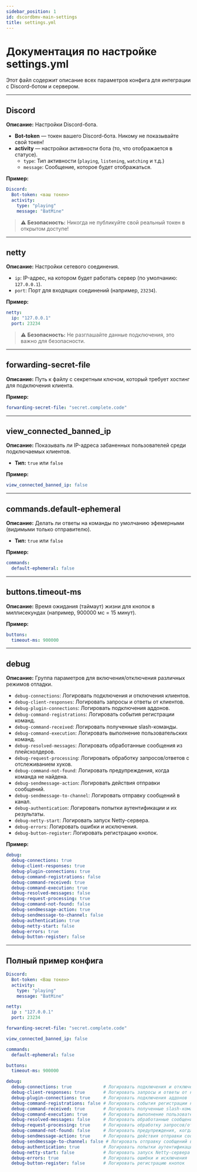 ```yaml
---
sidebar_position: 1
id: dscordbmv-main-settings
title: settings.yml
---
```


# Документация по настройке settings.yml

Этот файл содержит описание всех параметров конфига для интеграции с Discord-ботом и сервером.

---

## Discord

**Описание:** Настройки Discord-бота.

- **Bot-token** — токен вашего Discord-бота. Никому не показывайте свой токен!
- **activity** — настройки активности бота (то, что отображается в статусе).
  - `type`: Тип активности (`playing`, `listening`, `watching` и т.д.)
  - `message`: Сообщение, которое будет отображаться.

**Пример:**
```yaml
Discord:
  Bot-token: <ваш токен>
  activity:
    type: "playing"
    message: "BatMine"
```

> ⚠️ **Безопасность:** Никогда не публикуйте свой реальный токен в открытом доступе!

---

## netty

**Описание:** Настройки сетевого соединения.
- `ip`: IP-адрес, на котором будет работать сервер (по умолчанию: `127.0.0.1`).
- `port`: Порт для входящих соединений (например, `23234`).

**Пример:**
```yaml
netty:
  ip: "127.0.0.1"
  port: 23234
```
> ⚠️ **Безопасность:** Не разглашайте данные подключения, это важно для безопасности.

---

## forwarding-secret-file

**Описание:** Путь к файлу с секретным ключом, который требует хостинг для подключения клиента.

**Пример:**
```yaml
forwarding-secret-file: "secret.complete.code"
```

---

## view_connected_banned_ip

**Описание:** Показывать ли IP-адреса забаненных пользователей среди подключаемых клиентов.
- **Тип:** `true` или `false`

**Пример:**
```yaml
view_connected_banned_ip: false
```

---

## commands.default-ephemeral

**Описание:** Делать ли ответы на команды по умолчанию эфемерными (видимыми только отправителю).
- **Тип:** `true` или `false`

**Пример:**
```yaml
commands:
  default-ephemeral: false
```

---

## buttons.timeout-ms

**Описание:** Время ожидания (таймаут) жизни для кнопок в миллисекундах (например, 900000 мс = 15 минут).

**Пример:**
```yaml
buttons:
  timeout-ms: 900000
```

---

## debug

**Описание:** Группа параметров для включения/отключения различных режимов отладки.

- `debug-connections`: Логировать подключения и отключения клиентов.
- `debug-client-responses`: Логировать запросы и ответы от клиентов.
- `debug-plugin-connections`: Логировать подключения аддонов.
- `debug-command-registrations`: Логировать события регистрации команд.
- `debug-command-received`: Логировать полученные slash-команды.
- `debug-command-execution`: Логировать выполнение пользовательских команд.
- `debug-resolved-messages`: Логировать обработанные сообщения из плейсхолдеров.
- `debug-request-processing`: Логировать обработку запросов/ответов с отслеживанием хуков.
- `debug-command-not-found`: Логировать предупреждения, когда команда не найдена.
- `debug-sendmessage-action`: Логировать действия отправки сообщений.
- `debug-sendmessage-to-channel`: Логировать отправку сообщений в канал.
- `debug-authentication`: Логировать попытки аутентификации и их результаты.
- `debug-netty-start`: Логировать запуск Netty-сервера.
- `debug-errors`: Логировать ошибки и исключения.
- `debug-button-register`: Логировать регистрацию кнопок.

**Пример:**
```yaml
debug:
  debug-connections: true
  debug-client-responses: true
  debug-plugin-connections: true
  debug-command-registrations: false
  debug-command-received: true
  debug-command-execution: true
  debug-resolved-messages: false
  debug-request-processing: true
  debug-command-not-found: false
  debug-sendmessage-action: true
  debug-sendmessage-to-channel: false
  debug-authentication: true
  debug-netty-start: false
  debug-errors: true
  debug-button-register: false
```

---

## Полный пример конфига

```yaml
Discord:
  Bot-token: <Ваш токен>
  activity:
    type: "playing"
    message: "BatMine"

netty:
  ip : "127.0.0.1"
  port: 23234 

forwarding-secret-file: "secret.complete.code"

view_connected_banned_ip: false

commands:
  default-ephemeral: false

buttons:
  timeout-ms: 900000

debug:
  debug-connections: true            # Логировать подключения и отключения клиентов
  debug-client-responses: true       # Логировать запросы и ответы от клиентов
  debug-plugin-connections: true     # Логировать подключения аддонов
  debug-command-registrations: false # Логировать события регистрации команд
  debug-command-received: true       # Логировать полученные slash-команды
  debug-command-execution: true      # Логировать выполнение пользовательских команд
  debug-resolved-messages: false     # Логировать обработанные сообщения из плейсхолдеров
  debug-request-processing: true     # Логировать обработку запросов/ответов с отслеживанием хуков
  debug-command-not-found: false     # Логировать предупреждения, когда команда не найдена
  debug-sendmessage-action: true     # Логировать действия отправки сообщений
  debug-sendmessage-to-channel: false # Логировать отправку сообщений в канал
  debug-authentication: true         # Логировать попытки аутентификации и их результаты
  debug-netty-start: false           # Логировать запуск Netty-сервера
  debug-errors: true                 # Логировать ошибки и исключения
  debug-button-register: false       # Логировать регистрацию кнопок
```
